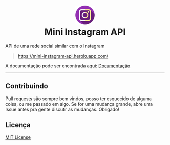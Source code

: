 <h1 align="center">
  <br>
  <a href="#"><img src="assets/instagram.png" alt="Just a logo with 2048 text" width="60"></a>
  <br>
  Mini Instagram API
  <br>
</h1>

API de uma rede social similar com o Instagram

> https://mini-instagram-api.herokuapp.com/

A documentação pode ser encontrada aqui: [Documentação](DOCUMENTATION.md)

---

## Contribuindo

Pull requests são sempre bem vindos, posso ter esquecido de alguma coisa, ou me passado em algo. Se for uma mudança grande, abre uma Issue antes pra gente discutir as mudanças. Obrigado!

## Licença

[MIT License](LICENSE)
